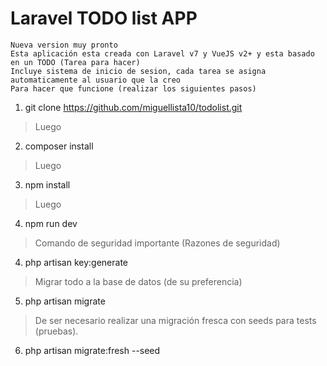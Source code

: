 # Laravel TODO list APP
~~~
Nueva version muy pronto
Esta aplicación esta creada con Laravel v7 y VueJS v2+ y esta basado en un TODO (Tarea para hacer)
Incluye sistema de inicio de sesion, cada tarea se asigna automaticamente al usuario que la creo
Para hacer que funcione (realizar los siguientes pasos)
~~~
1. git clone https://github.com/miguellista10/todolist.git
> Luego
2. composer install
> Luego
3. npm install
> Luego
4. npm run dev
> Comando de seguridad importante (Razones de seguridad)
4. php artisan key:generate
> Migrar todo a la base de datos (de su preferencia)
5. php artisan migrate
> De ser necesario realizar una migración fresca con seeds para tests (pruebas).
6. php artisan migrate:fresh --seed
